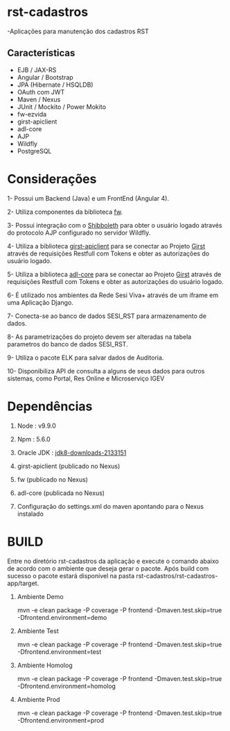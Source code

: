 # rst-cadastros
-Aplicações para manutenção dos cadastros RST

Características
-------------------------

* EJB / JAX-RS
* Angular / Bootstrap
* JPA (Hibernate / HSQLDB)
* OAuth com JWT
* Maven / Nexus
* JUnit / Mockito / Power Mokito
* fw-ezvida
* girst-apiclient
* adl-core
* AJP
* Wildfly
* PostgreSQL

Considerações
============

1- Possui um Backend (Java) e um FrontEnd (Angular 4).

2- Utiliza componentes da biblioteca [fw](https://github.com/ezvida/fw-ezvida).

3- Possui integração com o [Shibboleth](https://www.shibboleth.net/) para obter o usuário logado através do protocolo AJP configurado no servidor Wildfly.

4- Utiliza a biblioteca [girst-apiclient](https://github.com/ezvida/rst-girst-api-client) para se conectar ao Projeto [Girst](https://github.com/ezvida/rst-girst) através de requisições Restfull com Tokens e obter as autorizações do usuário logado.

5- Utiliza a biblioteca [adl-core](https://github.com/ezvida/adl-core) para se conectar ao Projeto [Girst](https://github.com/ezvida/rst-girst) através de requisições Restfull com Tokens e obter as autorizações do usuário logado.

6- É utilizado nos ambientes da Rede Sesi Viva+ através de um iframe em uma Aplicação Django.

7- Conecta-se ao banco de dados SESI_RST para armazenamento de dados.

8- As parametrizações do projeto devem ser alteradas na tabela parametros do banco de dados SESI_RST.

9- Utiliza o pacote ELK para salvar dados de Auditoria.

10- Disponibiliza API de consulta a alguns de seus dados para outros sistemas, como Portal, Res Online e Microserviço IGEV

Dependências
============

1) Node : v9.9.0

2) Npm  : 5.6.0 

3) Oracle JDK : [jdk8-downloads-2133151](http://www.oracle.com/technetwork/java/javase/downloads/jdk8-downloads-2133151.html)

4) girst-apiclient (publicado no Nexus)

5) fw (publicado no Nexus)

6) adl-core (publicada no Nexus)

7) Configuração do settings.xml do maven apontando para o Nexus instalado

BUILD
==========

Entre no diretório rst-cadastros da aplicação e execute o comando abaixo de acordo com o ambiente que deseja gerar o pacote.
Após build com sucesso o pacote estará disponível na pasta rst-cadastros/rst-cadastros-app/target.

1) Ambiente Demo
	
	mvn -e clean package -P coverage -P frontend -Dmaven.test.skip=true -Dfrontend.environment=demo

2) Ambiente Test

	mvn -e clean package -P coverage -P frontend -Dmaven.test.skip=true -Dfrontend.environment=test

3) Ambiente Homolog

	mvn -e clean package -P coverage -P frontend -Dmaven.test.skip=true -Dfrontend.environment=homolog

4) Ambiente Prod

	mvn -e clean package -P coverage -P frontend -Dmaven.test.skip=true -Dfrontend.environment=prod